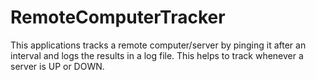 # RemoteComputerTracker
This applications tracks a remote computer/server by pinging it after an interval and logs the results in a log file. This helps to track whenever a server is UP or DOWN.
